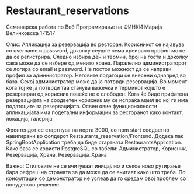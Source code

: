# Restaurant_reservations
Семинарска работа по Веб Програмирање на ФИНКИ
Марија Величковска 171517 

Опис: Апликација за резервација во ресторан. Корисникот се најавува со username и password, доколку сеуште нема креирано
профил може да се регистрира.
Следно избира ден и термин, број на гости и доколку сака може да се избере од менито храна.
Паралелно администраторот се логира со email и password. Не постои можност да се направи профил за администратор. Неговите податоци
се внесени однапред во база. Секој администратор може да ја потврди резервација. Во момент кога тој ќе ја потврди таа станува важечка
и терминот којшто е резервиран од корисник повеќе не е слободен. Кога ќе биде прифатена резервацијата на соодветен корисник му се испраќа 
маил во кој ги има податоците за резервацијата. 
Освен овие функционалности апликацијата има подетални информации за ресторанот како контакт, локација, галерија.

Фронтендот се стартнува на порта 3000, со npm start соодветно навигирани во фолдерот Restaurants_reservation/Frontend. Додека пак SpringBootApplication
треба да биде стартната RestaurantsApplication.
Како база се користи PostgreSQL со табели: Администратор, Корисник, Резервација, Храна, Резервација_Храна

Важно: Стиловите не се вчитуваат иницајлно и секое ново рутирање бара рефреш на страната за да може да се вчитаат како што треба. По консултации
со демонстратор не успеав да го средам овој проблем со понуденото решение.
